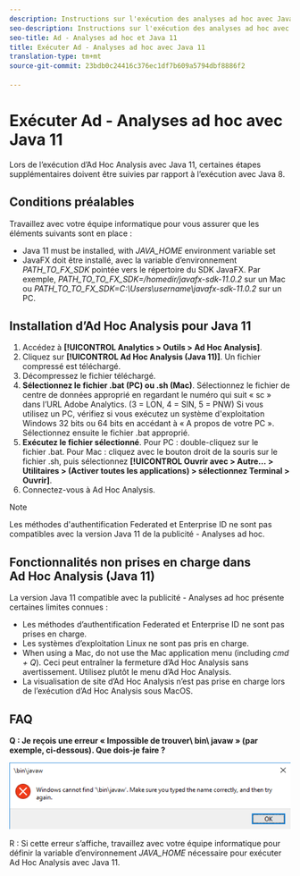 ```yaml
---
description: Instructions sur l'exécution des analyses ad hoc avec Java 11.
seo-description: Instructions sur l'exécution des analyses ad hoc avec Java 11.
seo-title: Ad - Analyses ad hoc et Java 11
title: Exécuter Ad - Analyses ad hoc avec Java 11
translation-type: tm+mt
source-git-commit: 23bdb0c24416c376ec1df7b609a5794dbf8886f2

---
```



# Exécuter Ad - Analyses ad hoc avec Java 11

Lors de l’exécution d’Ad Hoc Analysis avec Java 11, certaines étapes supplémentaires doivent être suivies par rapport à l’exécution avec Java 8.

## Conditions préalables

Travaillez avec votre équipe informatique pour vous assurer que les éléments suivants sont en place :

* Java 11 must be installed, with *JAVA_HOME* environment variable set
* JavaFX doit être installé, avec la variable d’environnement *PATH_TO_FX_SDK* pointée vers le répertoire du SDK JavaFX. Par exemple, *PATH_TO_TO_FX_SDK=/homedir/javafx-sdk-11.0.2* sur un Mac ou *PATH_TO_TO_FX_SDK=C:\Users\username\javafx-sdk-11.0.2* sur un PC.

## Installation d’Ad Hoc Analysis pour Java 11

1. Accédez à **[!UICONTROL Analytics &gt; Outils &gt; Ad Hoc Analysis]**.
1. Cliquez sur **[!UICONTROL Ad Hoc Analysis (Java 11)]**. Un fichier compressé est téléchargé.
1. Décompressez le fichier téléchargé.
1. **Sélectionnez le fichier .bat (PC) ou .sh (Mac)**. Sélectionnez le fichier de centre de données approprié en regardant le numéro qui suit « sc » dans l’URL Adobe Analytics. (3 = LON, 4 = SIN, 5 = PNW) Si vous utilisez un PC, vérifiez si vous exécutez un système d'exploitation Windows 32 bits ou 64 bits en accédant à « A propos de votre PC ». Sélectionnez ensuite le fichier .bat approprié.
1. **Exécutez le fichier sélectionné**. Pour PC : double-cliquez sur le fichier .bat. Pour Mac : cliquez avec le bouton droit de la souris sur le fichier .sh, puis sélectionnez **[!UICONTROL Ouvrir avec &gt; Autre... &gt; Utilitaires &gt; (Activer toutes les applications) &gt; sélectionnez Terminal &gt; Ouvrir]**.
1. Connectez-vous à Ad Hoc Analysis.

>[!Note]
>
> Les méthodes d'authentification Federated et Enterprise ID ne sont pas compatibles avec la version Java 11 de la publicité - Analyses ad hoc.

## Fonctionnalités non prises en charge dans Ad Hoc Analysis (Java 11)

La version Java 11 compatible avec la publicité - Analyses ad hoc présente certaines limites connues :

* Les méthodes d’authentification Federated et Enterprise ID ne sont pas prises en charge.
* Les systèmes d’exploitation Linux ne sont pas pris en charge.
* When using a Mac, do not use the Mac application menu (including *cmd + Q*). Ceci peut entraîner la fermeture d’Ad Hoc Analysis sans avertissement. Utilisez plutôt le menu d’Ad Hoc Analysis.
* La visualisation de site d’Ad Hoc Analysis n’est pas prise en charge lors de l’exécution d’Ad Hoc Analysis sous MacOS.

## FAQ

**Q : Je reçois une erreur « Impossible de trouver\ bin\ javaw » (par exemple, ci-dessous). Que dois-je faire ?**

![](/help/analyze/ad-hoc-analysis/assets/error-java.png)

R : Si cette erreur s’affiche, travaillez avec votre équipe informatique pour définir la variable d’environnement *JAVA_HOME* nécessaire pour exécuter Ad Hoc Analysis avec Java 11.